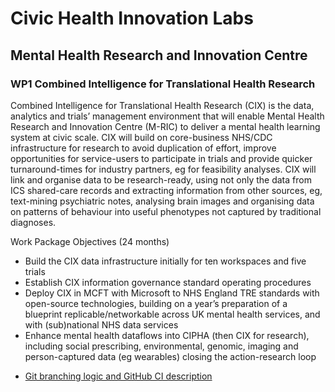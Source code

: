 # Civic Health Innovation Labs
## Mental Health Research and Innovation Centre
### WP1 Combined Intelligence for Translational Health Research 
Combined Intelligence for Translational Health Research (CIX) is the data, analytics and trials’ management environment that will enable Mental Health Research and Innovation Centre (M-RIC) to deliver a mental health learning system at civic scale. CIX will build on core-business NHS/CDC infrastructure for research to avoid duplication of effort, improve opportunities for service-users to participate in trials and provide quicker turnaround-times for industry partners, eg for feasibility analyses. CIX will link and organise data to be research-ready, using not only the data from ICS shared-care records and extracting information from other sources, eg, text-mining psychiatric notes, analysing brain images and organising data on patterns of behaviour into useful phenotypes not captured by traditional diagnoses. 

Work Package Objectives (24 months)
* Build the CIX data infrastructure initially for ten workspaces and five trials
* Establish CIX information governance standard operating procedures
* Deploy CIX in MCFT with Microsoft to NHS England TRE standards with open-source technologies, building on a year’s preparation of a blueprint replicable/networkable across UK mental health services, and with (sub)national NHS data services
* Enhance mental health dataflows into CIPHA (then CIX for research), including social prescribing, environmental, genomic, imaging and person-captured data (eg wearables) closing the action-research loop

 - [Git branching logic and GitHub CI description](https://github.com/M-RIC-TRE/mvp-docs/wiki/Branching-strategy-and-CI)
 
